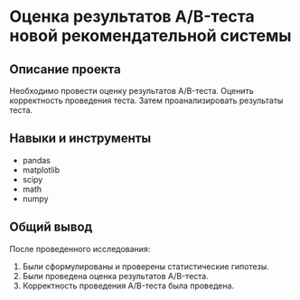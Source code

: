 # Оценка результатов A/B-теста новой рекомендательной системы

## Описание проекта
Необходимо провести оценку результатов A/B-теста. Оценить корректность проведения теста. Затем проанализировать результаты теста.

## Навыки и инструменты
- pandas
- matplotlib
- scipy
- math
- numpy
  
## Общий вывод
После проведенного исследования:
1. Были сформулированы и проверены статистические гипотезы.
2. Были проведена оценка результатов A/B-теста.
3. Корректность проведения A/B-теста была проведена.
